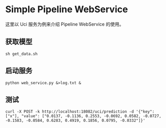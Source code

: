 # Simple Pipeline WebService

这里以 Uci 服务为例来介绍 Pipeline WebService 的使用。

## 获取模型
```
sh get_data.sh
```

## 启动服务

```
python web_service.py &>log.txt &
```

## 测试
```
curl -X POST -k http://localhost:18082/uci/prediction -d '{"key": ["x"], "value": ["0.0137, -0.1136, 0.2553, -0.0692, 0.0582, -0.0727, -0.1583, -0.0584, 0.6283, 0.4919, 0.1856, 0.0795, -0.0332"]}'
```
